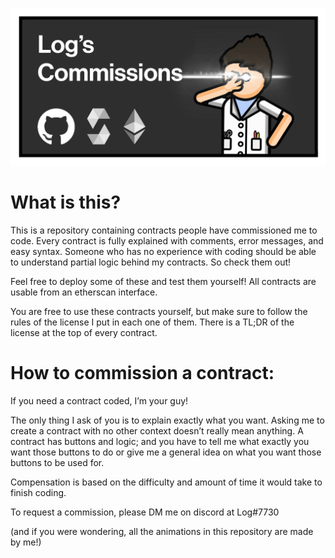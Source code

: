 ![idk](LogBanner.png)
# What is this? 
This is a repository containing contracts people have commissioned me to code.
Every contract is fully explained with comments, error messages, and easy syntax. Someone who has no experience with coding should be able to understand partial logic behind my contracts. So check them out!

Feel free to deploy some of these and test them yourself! All contracts are usable from an etherscan interface.

You are free to use these contracts yourself, but make sure to follow the rules of the license I put in each one of them. There is a TL;DR of the license at the top of every contract.

# How to commission a contract:
If you need a contract coded, I’m your guy!

The only thing I ask of you is to explain exactly what you want. Asking me to create a contract with no other context doesn’t really mean anything. A contract has buttons and logic; and you have to tell me what exactly you want those buttons to do or give me a general idea on what you want those buttons to be used for. 

Compensation is based on the difficulty and amount of time it would take to finish coding.

To request a commission, please DM me on discord at Log#7730

(and if you were wondering, all the animations in this repository are made by me!)
